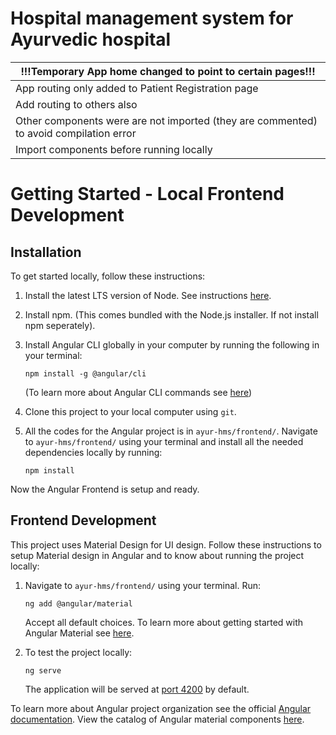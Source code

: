 # Hospital management system for Ayurvedic hospital

| !!!Temporary App home changed to point to certain pages!!! |
| ------ |
| App routing only added to Patient Registration page |
| Add routing to others also |
| Other components were are not imported (they are commented) to avoid compilation error |
| Import components before running locally |


# Getting Started - Local Frontend Development

## Installation

To get started locally, follow these instructions:

1. Install the latest LTS version of Node. See instructions [here](https://nodejs.org/en/download/).
1. Install npm. (This comes bundled with the Node.js installer. If not install npm seperately).
1. Install Angular CLI globally in your computer by running the following in your terminal:

	```shell
	npm install -g @angular/cli
	```
	(To learn more about Angular CLI commands see [here](https://angular.io/cli))
1. Clone this project to your local computer using `git`.
1. All the codes for the Angular project is in `ayur-hms/frontend/`. Navigate to `ayur-hms/frontend/` using your terminal and install all the needed dependencies locally by running:

	```shell
	npm install
	```

Now the Angular Frontend is setup and ready.

## Frontend Development

This project uses Material Design for UI design. Follow these instructions to setup Material design in Angular and to know about running the project locally:

1. Navigate to `ayur-hms/frontend/` using your terminal. Run:
	
	```shell
	ng add @angular/material
	```
	Accept all default choices. To learn more about getting started with Angular Material see [here](https://material.angular.io/guide/getting-started).
	
1. To test the project locally:

	```shell
	ng serve
	```
	The application will be served at [port 4200](http://localhost:4200/) by default.
	
To learn more about Angular project organization see the official [Angular documentation](https://angular.io/docs). View the catalog of Angular material components [here](https://angular.io/docs).
